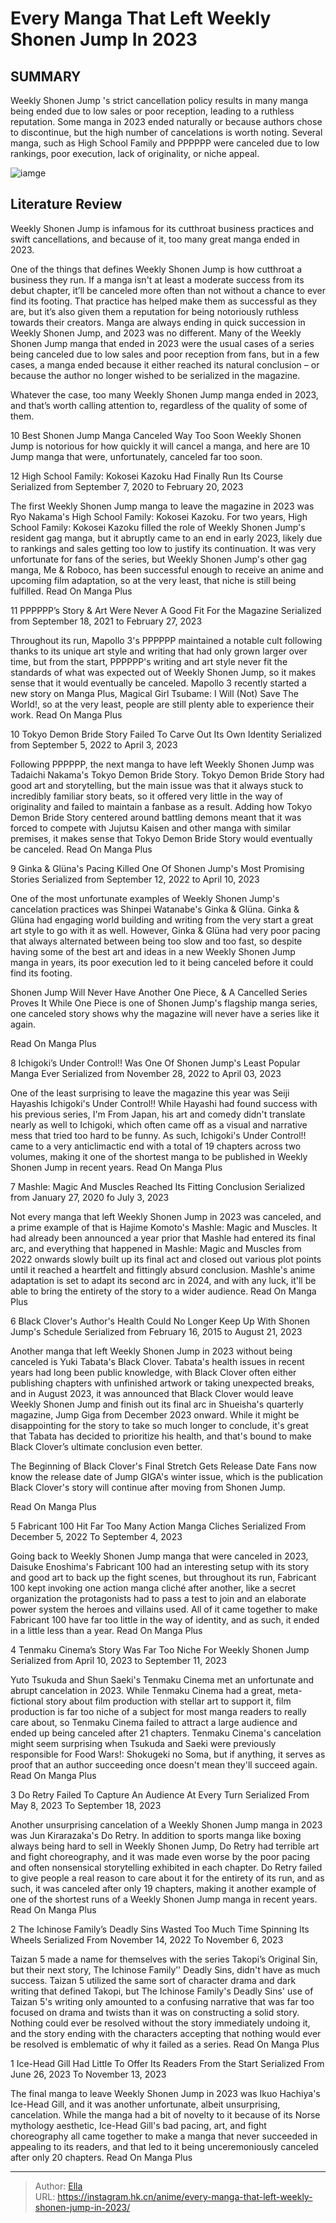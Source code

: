 # Every Manga That Left Weekly Shonen Jump In 2023


## SUMMARY 


Weekly Shonen Jump
&#39;s strict cancellation policy results in many manga being ended due to low sales or poor reception, leading to a ruthless reputation. 
 Some manga in 2023 ended naturally or because authors chose to discontinue, but the high number of cancelations is worth noting. 
 Several manga, such as 
High School Family
 and 
PPPPPP
 were canceled due to low rankings, poor execution, lack of originality, or niche appeal. 

![iamge](https://static1.srcdn.com/wordpress/wp-content/uploads/2023/12/ginka-gluna-black-clover-ichigokis-under-control.jpg)

## Literature Review

Weekly Shonen Jump is infamous for its cutthroat business practices and swift cancellations, and because of it, too many great manga ended in 2023.




One of the things that defines Weekly Shonen Jump is how cutthroat a business they run. If a manga isn&#39;t at least a moderate success from its debut chapter, it’ll be canceled more often than not without a chance to ever find its footing. That practice has helped make them as successful as they are, but it’s also given them a reputation for being notoriously ruthless towards their creators.
Manga are always ending in quick succession in Weekly Shonen Jump, and 2023 was no different. Many of the Weekly Shonen Jump manga that ended in 2023 were the usual cases of a series being canceled due to low sales and poor reception from fans, but in a few cases, a manga ended because it either reached its natural conclusion – or because the author no longer wished to be serialized in the magazine.
        

Whatever the case, too many Weekly Shonen Jump manga ended in 2023, and that’s worth calling attention to, regardless of the quality of some of them.
            
 
 10 Best Shonen Jump Manga Canceled Way Too Soon 
Weekly Shonen Jump is notorious for how quickly it will cancel a manga, and here are 10 Jump manga that were, unfortunately, canceled far too soon.












 








 12  High School Family: Kokosei Kazoku Had Finally Run Its Course 
Serialized from September 7, 2020 to February 20, 2023
        

The first Weekly Shonen Jump manga to leave the magazine in 2023 was Ryo Nakama&#39;s High School Family: Kokosei Kazoku. For two years, High School Family: Kokosei Kazoku filled the role of Weekly Shonen Jump&#39;s resident gag manga, but it abruptly came to an end in early 2023, likely due to rankings and sales getting too low to justify its continuation. It was very unfortunate for fans of the series, but Weekly Shonen Jump&#39;s other gag manga, Me &amp; Roboco, has been successful enough to receive an anime and upcoming film adaptation, so at the very least, that niche is still being fulfilled.
Read On Manga Plus





 11  PPPPPP’s Story &amp; Art Were Never A Good Fit For the Magazine 
Serialized from September 18, 2021 to February 27, 2023
        

 Throughout its run, Mapollo 3&#39;s PPPPPP maintained a notable cult following thanks to its unique art style and writing that had only grown larger over time, but from the start, PPPPPP&#39;s writing and art style never fit the standards of what was expected out of Weekly Shonen Jump, so it makes sense that it would eventually be canceled. Mapollo 3 recently started a new story on Manga Plus, Magical Girl Tsubame: I Will (Not) Save The World!, so at the very least, people are still plenty able to experience their work.
Read On Manga Plus





 10  Tokyo Demon Bride Story Failed To Carve Out Its Own Identity 
Serialized from September 5, 2022 to April 3, 2023
        

Following PPPPPP, the next manga to have left Weekly Shonen Jump was Tadaichi Nakama&#39;s Tokyo Demon Bride Story. Tokyo Demon Bride Story had good art and storytelling, but the main issue was that it always stuck to incredibly familiar story beats, so it offered very little in the way of originality and failed to maintain a fanbase as a result. Adding how Tokyo Demon Bride Story centered around battling demons meant that it was forced to compete with Jujutsu Kaisen and other manga with similar premises, it makes sense that Tokyo Demon Bride Story would eventually be canceled.
Read On Manga Plus





 9  Ginka &amp; Glüna&#39;s Pacing Killed One Of Shonen Jump&#39;s Most Promising Stories 
Serialized from September 12, 2022 to April 10, 2023


 







One of the most unfortunate examples of Weekly Shonen Jump&#39;s cancelation practices was Shinpei Watanabe&#39;s Ginka &amp; Glüna. Ginka &amp; Glüna had engaging world building and writing from the very start a great art style to go with it as well. However, Ginka &amp; Glüna had very poor pacing that always alternated between being too slow and too fast, so despite having some of the best art and ideas in a new Weekly Shonen Jump manga in years, its poor execution led to it being canceled before it could find its footing.
            
 
 Shonen Jump Will Never Have Another One Piece, &amp; A Cancelled Series Proves It 
While One Piece is one of Shonen Jump&#39;s flagship manga series, one canceled story shows why the magazine will never have a series like it again.



Read On Manga Plus





 8  Ichigoki’s Under Control!! Was One Of Shonen Jump&#39;s Least Popular Manga Ever 
Serialized from November 28, 2022 to April 03, 2023
        

One of the least surprising to leave the magazine this year was Seiji Hayashis Ichigoki&#39;s Under Control!! While Hayashi had found success with his previous series, I&#39;m From Japan, his art and comedy didn&#39;t translate nearly as well to Ichigoki, which often came off as a visual and narrative mess that tried too hard to be funny. As such, Ichigoki&#39;s Under Control!! came to a very anticlimactic end with a total of 19 chapters across two volumes, making it one of the shortest manga to be published in Weekly Shonen Jump in recent years.
Read On Manga Plus





 7  Mashle: Magic And Muscles Reached Its Fitting Conclusion 
Serialized from January 27, 2020 fo July 3, 2023


 







Not every manga that left Weekly Shonen Jump in 2023 was canceled, and a prime example of that is Hajime Komoto&#39;s Mashle: Magic and Muscles. It had already been announced a year prior that Mashle had entered its final arc, and everything that happened in Mashle: Magic and Muscles from 2022 onwards slowly built up its final act and closed out various plot points until it reached a heartfelt and fittingly absurd conclusion. Mashle&#39;s anime adaptation is set to adapt its second arc in 2024, and with any luck, it&#39;ll be able to bring the entirety of the story to a wider audience.
Read On Manga Plus





 6  Black Clover&#39;s Author&#39;s Health Could No Longer Keep Up With Shonen Jump&#39;s Schedule 
Serialized from February 16, 2015 to August 21, 2023


 







Another manga that left Weekly Shonen Jump in 2023 without being canceled is Yuki Tabata&#39;s Black Clover. Tabata&#39;s health issues in recent years had long been public knowledge, with Black Clover often either publishing chapters with unfinished artwork or taking unexpected breaks, and in August 2023, it was announced that Black Clover would leave Weekly Shonen Jump and finish out its final arc in Shueisha&#39;s quarterly magazine, Jump Giga from December 2023 onward. While it might be disappointing for the story to take so much longer to conclude, it&#39;s great that Tabata has decided to prioritize his health, and that&#39;s bound to make Black Clover’s ultimate conclusion even better.
            
 
 The Beginning of Black Clover&#39;s Final Stretch Gets Release Date 
Fans now know the release date of Jump GIGA&#39;s winter issue, which is the publication Black Clover&#39;s story will continue after moving from Shonen Jump.



Read On Manga Plus





 5  Fabricant 100 Hit Far Too Many Action Manga Cliches 
Serialized From December 5, 2022 To September 4, 2023
        

Going back to Weekly Shonen Jump manga that were canceled in 2023, Daisuke Enoshima&#39;s Fabricant 100 had an interesting setup with its story and good art to back up the fight scenes, but throughout its run, Fabricant 100 kept invoking one action manga cliché after another, like a secret organization the protagonists had to pass a test to join and an elaborate power system the heroes and villains used. All of it came together to make Fabricant 100 have far too little in the way of identity, and as such, it ended in a little less than a year.
Read On Manga Plus





 4  Tenmaku Cinema’s Story Was Far Too Niche For Weekly Shonen Jump 
Serialized from April 10, 2023 to September 11, 2023
        

 Yuto Tsukuda and Shun Saeki&#39;s Tenmaku Cinema met an unfortunate and abrupt cancelation in 2023. While Tenmaku Cinema had a great, meta-fictional story about film production with stellar art to support it, film production is far too niche of a subject for most manga readers to really care about, so Tenmaku Cinema failed to attract a large audience and ended up being canceled after 21 chapters. Tenmaku Cinema&#39;s cancelation might seem surprising when Tsukuda and Saeki were previously responsible for Food Wars!: Shokugeki no Soma, but if anything, it serves as proof that an author succeeding once doesn&#39;t mean they&#39;ll succeed again.
Read On Manga Plus





 3  Do Retry Failed To Capture An Audience At Every Turn 
Serialized From May 8, 2023 To September 18, 2023
        

Another unsurprising cancelation of a Weekly Shonen Jump manga in 2023 was Jun Kirarazaka&#39;s Do Retry. In addition to sports manga like boxing always being hard to sell in Weekly Shonen Jump, Do Retry had terrible art and fight choreography, and it was made even worse by the poor pacing and often nonsensical storytelling exhibited in each chapter. Do Retry failed to give people a real reason to care about it for the entirety of its run, and as such, it was canceled after only 19 chapters, making it another example of one of the shortest runs of a Weekly Shonen Jump manga in recent years.
Read On Manga Plus





 2  The Ichinose Family’s Deadly Sins Wasted Too Much Time Spinning Its Wheels 
Serialized From November 14, 2022 To November 6, 2023
        

Taizan 5 made a name for themselves with the series Takopi’s Original Sin, but their next story, The Ichinose Family’&#39; Deadly Sins, didn&#39;t have as much success. Taizan 5 utilized the same sort of character drama and dark writing that defined Takopi, but The Ichinose Family&#39;s Deadly Sins&#39; use of Taizan 5&#39;s writing only amounted to a confusing narrative that was far too focused on drama and twists than it was on constructing a solid story. Nothing could ever be resolved without the story immediately undoing it, and the story ending with the characters accepting that nothing would ever be resolved is emblematic of why it failed as a series.
Read On Manga Plus





 1  Ice-Head Gill Had Little To Offer Its Readers From the Start 
Serialized From June 26, 2023 To November 13, 2023
        

The final manga to leave Weekly Shonen Jump in 2023 was Ikuo Hachiya&#39;s Ice-Head Gill, and it was another unfortunate, albeit unsurprising, cancelation. While the manga had a bit of novelty to it because of its Norse mythology aesthetic, Ice-Head Gill&#39;s bad pacing, art, and fight choreography all came together to make a manga that never succeeded in appealing to its readers, and that led to it being unceremoniously canceled after only 20 chapters.
Read On Manga Plus

---

> Author: [Ella](https://instagram.hk.cn/)  
> URL: https://instagram.hk.cn/anime/every-manga-that-left-weekly-shonen-jump-in-2023/  

